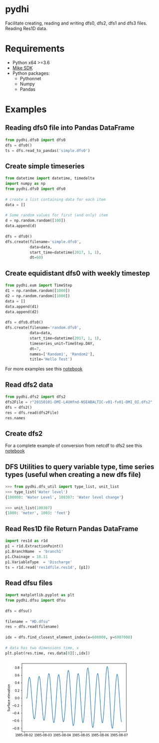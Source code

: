 # pydhi
Facilitate creating, reading and writing dfs0, dfs2, dfs1 and dfs3 files. Reading Res1D data.

# Requirements

* Python x64 >=3.6
* [Mike SDK](https://www.mikepoweredbydhi.com/download/mike-2019/mike-sdk)
* Python packages:
  * Pythonnet
  * Numpy
  * Pandas

# Examples

## Reading dfs0 file into Pandas DataFrame
```python
from pydhi.dfs0 import dfs0
dfs = dfs0()
ts = dfs.read_to_pandas('simple.dfs0')
```

## Create simple timeseries
```python
from datetime import datetime, timedelta
import numpy as np
from pydhi.dfs0 import dfs0

# create a list containing data for each item
data = []

# Some random values for first (and only) item
d = np.random.random([100])
data.append(d)

dfs = dfs0()
dfs.create(filename='simple.dfs0',
           data=data,
           start_time=datetime(2017, 1, 1),
           dt=60)

```


## Create equidistant dfs0 with weekly timestep
```python
from pydhi.eum import TimeStep
d1 = np.random.random([1000])
d2 = np.random.random([1000])
data = []
data.append(d1)
data.append(d2)

dfs = dfs0.dfs0()
dfs.create(filename='random.dfs0',
           data=data,
           start_time=datetime(2017, 1, 1),
           timeseries_unit=TimeStep.DAY,
           dt=7,
           names=['Random1', 'Random2'],
           title='Hello Test')

```
For more examples see this [notebook](notebooks/01%20-%20Timeseries.ipynb)


## Read dfs2 data
```python
from pydhi.dfs2 import dfs2
dfs2File = r"20150101-DMI-L4UHfnd-NSEABALTIC-v01-fv01-DMI_OI.dfs2"
dfs = dfs2()
res = dfs.read(dfs2File)
res.names
```

## Create dfs2
For a complete example of conversion from netcdf to dfs2 see this [notebook](notebooks/Sea%20surface%20temperature%20-%20dfs2.ipynb)

## DFS Utilities to query variable type, time series types (useful when creating a new dfs file)
```python
>>> from pydhi.dfs_util import type_list, unit_list
>>> type_list('Water level')
{100000: 'Water Level', 100307: 'Water level change'}

>>> unit_list(100307)
{1000: 'meter', 1003: 'feet'}
```

## Read Res1D file Return Pandas DataFrame
```python
import res1d as r1d
p1 = r1d.ExtractionPoint()
p1.BranchName  = 'branch1'
p1.Chainage = 10.11
p1.VariableType  = 'Discharge'
ts = r1d.read('res1dfile.res1d', [p1])
```

## Read dfsu files
```python
import matplotlib.pyplot as plt
from pydhi.dfsu import dfsu

dfs = dfsu()

filename = "HD.dfsu"
res = dfs.read(filename)

idx = dfs.find_closest_element_index(x=608000, y=6907000)

# data has two dimensions time, x
plt.plot(res.time, res.data[0][:,idx])
```
![Timeseries](images/dfsu_ts.png)


